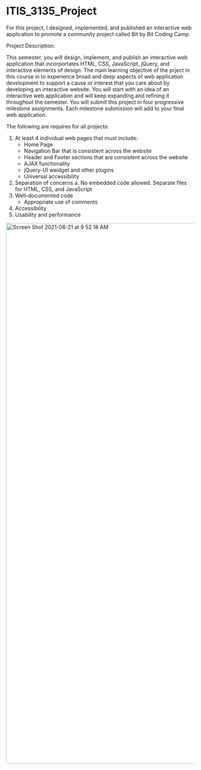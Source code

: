 # ITIS_3135_Project
For this project, I designed, implemented, and published an interactive web application to promote a community project called Bit by Bit Coding Camp.

Project Description:

This semester, you will design, implement, and publish an interactive web application that incorportates HTML, CSS, JavaScript, jQuery, and interactive elements of design. The main learning objective of the prject in this course in to experience broad and deep aspects of web application development to support a cause or interest that you care about by developing an interactive website. You will start with an idea of an interactive web application and will keep expanding and refining it throughout the semester. You will submit this project in four progressive milestone assignments. Each milestone submission will add to your final web application.

The following are requires for all projects:
1. At least 4 individual web pages that must include: 
   - Home Page 
   - Navigation Bar that is consistent across the website 
   - Header and Footer sections that are consistent across the website 
   - AJAX functionality 
   - jQuery-UI weidget and other plugins 
   - Universal accessibility 
2. Separation of concerns 
    a. No embedded code allowed. Separate files for HTML, CSS, and JavaScript
3. Well-documented code
   - Appropriate use of comments
4. Accessibility
5. Usability and performance

<img width="1440" alt="Screen Shot 2021-08-21 at 9 52 18 AM" src="https://user-images.githubusercontent.com/77994465/130323929-677c1598-8d97-4471-8be3-90cb9a64fa0d.png">
